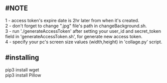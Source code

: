 #NOTE
----------------------
1 - access token's expire date is 2hr later from when it's created.<br>
2 - don't forget to change ".jpg" file's path in changeBackground.sh.<br>
3 - run './generateAccessToken' after setting your user_id and secret_token field in 'generateAccessToken.sh', for generate new access token.<br>
4 - specify your pc's screen size values (width,height) in 'collage.py' script.<br>

#installing
----------------------
pip3 install wget<br>
pip3 install Pillow<br>

